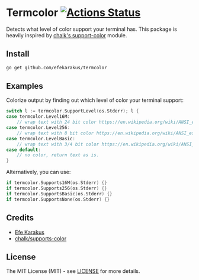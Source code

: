 # Termcolor [![Actions Status](https://github.com/efekarakus/termcolor/workflows/Go/badge.svg)](https://github.com/efekarakus/termcolor/actions)
Detects what level of color support your terminal has.
This package is heavily inspired by [chalk's support-color](https://github.com/chalk/supports-color) module.

## Install
```sh
go get github.com/efekarakus/termcolor
```

## Examples
Colorize output by finding out which level of color your terminal support:
```go
switch l := termcolor.SupportLevel(os.Stderr); l {
case termcolor.Level16M:
    // wrap text with 24 bit color https://en.wikipedia.org/wiki/ANSI_escape_code#24-bit
case termcolor.Level256:
    // wrap text with 8 bit color https://en.wikipedia.org/wiki/ANSI_escape_code#8-bit
case termcolor.LevelBasic:
    // wrap text with 3/4 bit color https://en.wikipedia.org/wiki/ANSI_escape_code#3/4_bit
case default:
    // no color, return text as is.
}
```

Alternatively, you can use:
```go
if termcolor.Supports16M(os.Stderr) {}
if termcolor.Supports256(os.Stderr) {}
if termcolor.SupportsBasic(os.Stderr) {}
if termcolor.SupportsNone(os.Stderr) {}
```

## Credits
* [Efe Karakus](https://www.efekarakus.com/)
* [chalk/supports-color](https://github.com/chalk/supports-color/)

## License
The MIT License (MIT) - see [LICENSE](https://github.com/efekarakus/termcolor/blob/master/LICENSE) for more details.
